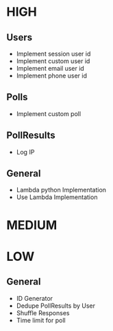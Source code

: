 
# HIGH

## Users
* Implement session user id
* Implement custom user id
* Implement email user id
* Implement phone user id

## Polls
* Implement custom poll

## PollResults
* Log IP

## General
* Lambda python Implementation
* Use Lambda Implementation

# MEDIUM

# LOW

## General
* ID Generator
* Dedupe PollResults by User
* Shuffle Responses
* Time limit for poll
